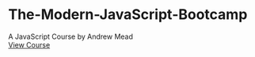 # The-Modern-JavaScript-Bootcamp
A JavaScript Course by Andrew Mead<br>
<a href="https://www.udemy.com/course/modern-javascript/">View Course</a>
